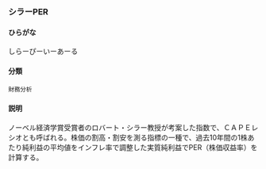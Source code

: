 <div style="display:none;">

## [あ行](securities-terms?id=あ行)
## [か行](securities-terms?id=か行)
## [さ行](securities-terms?id=さ行)

</div>

### シラーPER

#### ひらがな

しらーぴーいーあーる

#### 分類

`財務分析`

#### 説明

ノーベル経済学賞受賞者のロバート・シラー教授が考案した指数で、ＣＡＰＥレシオとも呼ばれる。株価の割高・割安を測る指標の一種で、過去10年間の1株あたり純利益の平均値をインフレ率で調整した実質純利益でPER（株価収益率）を計算する。

<div style="display:none;">

## [た行](securities-terms?id=た行)
## [な行](securities-terms?id=な行)
## [は行](securities-terms?id=は行)
## [ま行](securities-terms?id=ま行)
## [や行](securities-terms?id=や行)
## [ら行](securities-terms?id=ら行)
## [わ行](securities-terms?id=わ行)
## [英数字・記号](securities-terms?id=英数字・記号)

</div>

